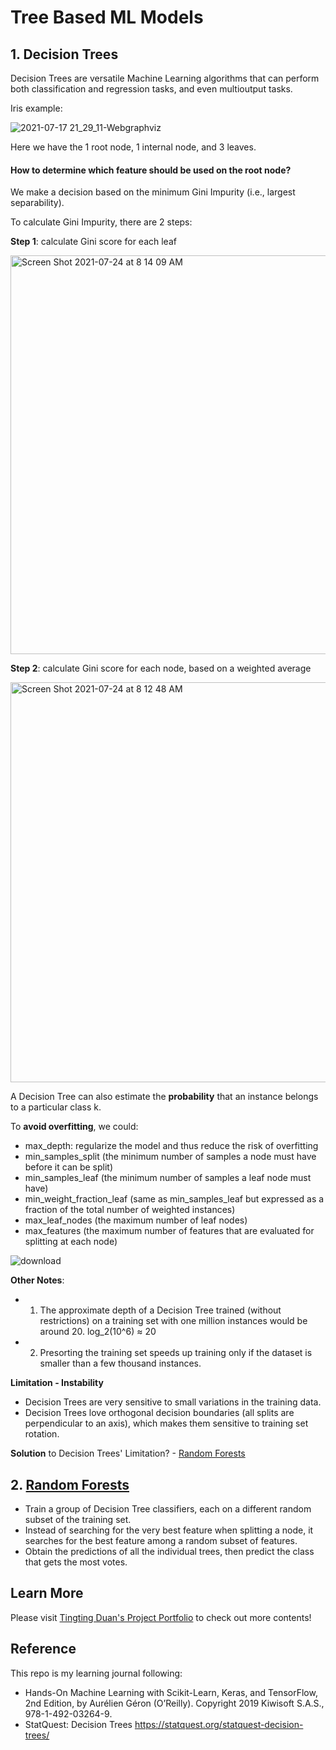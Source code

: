 # Tree Based ML Models

## 1. Decision Trees
Decision Trees are versatile Machine Learning algorithms that can perform both classification and regression tasks, and even multioutput tasks.

Iris example: 

![2021-07-17 21_29_11-Webgraphviz](https://user-images.githubusercontent.com/44503223/126053785-dc0098ee-7767-43fc-8c83-929c7807f668.png)

Here we have the 1 root node, 1 internal node, and 3 leaves. 

#### How to determine which feature should be used on the root node?
We make a decision based on the minimum Gini Impurity (i.e., largest separability).

To calculate Gini Impurity, there are 2 steps:

**Step 1**: calculate Gini score for each leaf

<img width="638" alt="Screen Shot 2021-07-24 at 8 14 09 AM" src="https://user-images.githubusercontent.com/44503223/126869547-85d58b92-a273-4350-a9b7-3e8afc8dd331.png">

**Step 2**: calculate Gini score for each node, based on a weighted average

<img width="640" alt="Screen Shot 2021-07-24 at 8 12 48 AM" src="https://user-images.githubusercontent.com/44503223/126869576-224a3678-add8-42f1-b312-c7f62d5f04d5.png">

A Decision Tree can also estimate the **probability** that an instance belongs to a particular class k. 

To **avoid overfitting**, we could:
- max_depth: regularize the model and thus reduce the risk of overfitting
- min_samples_split (the minimum number of samples a node must have before it can be split)
- min_samples_leaf (the minimum number of samples a leaf node must have)
- min_weight_fraction_leaf (same as min_samples_leaf but expressed as a fraction of the total number of weighted instances)
- max_leaf_nodes (the maximum number of leaf nodes)
- max_features (the maximum number of features that are evaluated for splitting at each node)

![download](https://user-images.githubusercontent.com/44503223/126869101-2502362d-8934-4eee-b9ac-93a29b66b27e.png)

**Other Notes**:
- 1. The approximate depth of a Decision Tree trained (without restrictions) on a training set with one million instances would be around 20. log_2(10^6) ≈ 20
- 2. Presorting the training set speeds up training only if the dataset is smaller than a few thousand instances.

**Limitation - Instability**
- Decision Trees are very sensitive to small variations in the training data.
- Decision Trees love orthogonal decision boundaries (all splits are perpendicular to an axis), which makes them sensitive to training set rotation.

**Solution** to Decision Trees' Limitation? - [Random Forests](https://github.com/Tingting0618/Ensemble_Learning)

## 2. [Random Forests](https://github.com/Tingting0618/Ensemble_Learning)

- Train a group of Decision Tree classifiers, each on a different random subset of the training set.
- Instead of searching for the very best feature when splitting a node, it searches for the best feature among a random subset of features.
- Obtain the predictions of all the individual trees, then predict the class that gets the most votes.


## Learn More

Please visit [Tingting Duan's Project Portfolio](https://tingting0618.github.io) to check out more contents!

## Reference

This repo is my learning journal following:
- Hands-On Machine Learning with Scikit-Learn, Keras, and TensorFlow, 2nd Edition, by Aurélien Géron (O’Reilly). Copyright 2019 Kiwisoft S.A.S., 978-1-492-03264-9.
- StatQuest: Decision Trees https://statquest.org/statquest-decision-trees/
